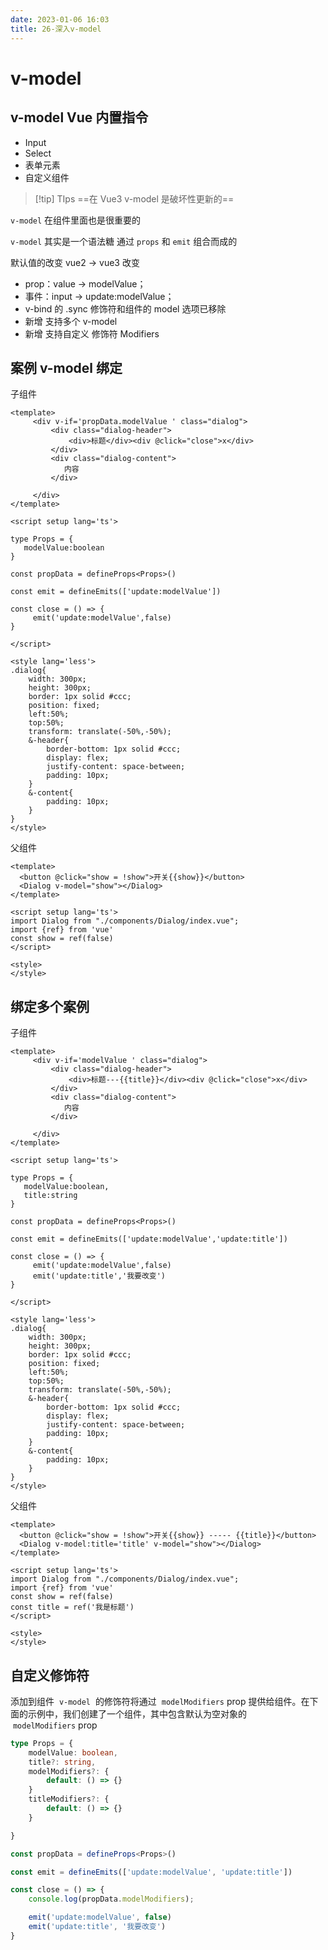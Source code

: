 ```yaml
---
date: 2023-01-06 16:03
title: 26-深入v-model
---
```


# v-model

## v-model Vue 内置指令

- Input
- Select
- 表单元素
- 自定义组件

> [!tip] TIps
> ==在 Vue3 v-model 是破坏性更新的==

`v-model` 在组件里面也是很重要的

`v-model` 其实是一个语法糖 通过 `props` 和 `emit` 组合而成的

默认值的改变
vue2 → vue3 改变

- prop：value -> modelValue；
- 事件：input -> update:modelValue；
- v-bind 的 .sync 修饰符和组件的 model 选项已移除
- 新增 支持多个 v-model
- 新增 支持自定义 修饰符 Modifiers

## 案例 v-model 绑定

子组件

```vue
<template>
     <div v-if='propData.modelValue ' class="dialog">
         <div class="dialog-header">
             <div>标题</div><div @click="close">x</div>
         </div>
         <div class="dialog-content">
            内容
         </div>

     </div>
</template>

<script setup lang='ts'>

type Props = {
   modelValue:boolean
}

const propData = defineProps<Props>()

const emit = defineEmits(['update:modelValue'])

const close = () => {
     emit('update:modelValue',false)
}

</script>

<style lang='less'>
.dialog{
    width: 300px;
    height: 300px;
    border: 1px solid #ccc;
    position: fixed;
    left:50%;
    top:50%;
    transform: translate(-50%,-50%);
    &-header{
        border-bottom: 1px solid #ccc;
        display: flex;
        justify-content: space-between;
        padding: 10px;
    }
    &-content{
        padding: 10px;
    }
}
</style>
```

父组件

```vue
<template>
  <button @click="show = !show">开关{{show}}</button>
  <Dialog v-model="show"></Dialog>
</template>

<script setup lang='ts'>
import Dialog from "./components/Dialog/index.vue";
import {ref} from 'vue'
const show = ref(false)
</script>

<style>
</style>
```

## 绑定多个案例

子组件

```vue
<template>
     <div v-if='modelValue ' class="dialog">
         <div class="dialog-header">
             <div>标题---{{title}}</div><div @click="close">x</div>
         </div>
         <div class="dialog-content">
            内容
         </div>

     </div>
</template>

<script setup lang='ts'>

type Props = {
   modelValue:boolean,
   title:string
}

const propData = defineProps<Props>()

const emit = defineEmits(['update:modelValue','update:title'])

const close = () => {
     emit('update:modelValue',false)
     emit('update:title','我要改变')
}

</script>

<style lang='less'>
.dialog{
    width: 300px;
    height: 300px;
    border: 1px solid #ccc;
    position: fixed;
    left:50%;
    top:50%;
    transform: translate(-50%,-50%);
    &-header{
        border-bottom: 1px solid #ccc;
        display: flex;
        justify-content: space-between;
        padding: 10px;
    }
    &-content{
        padding: 10px;
    }
}
</style>
```

父组件

```vue
<template>
  <button @click="show = !show">开关{{show}} ----- {{title}}</button>
  <Dialog v-model:title='title' v-model="show"></Dialog>
</template>

<script setup lang='ts'>
import Dialog from "./components/Dialog/index.vue";
import {ref} from 'vue'
const show = ref(false)
const title = ref('我是标题')
</script>

<style>
</style>
```

## 自定义修饰符

添加到组件  `v-model`  的修饰符将通过  `modelModifiers` prop 提供给组件。在下面的示例中，我们创建了一个组件，其中包含默认为空对象的  `modelModifiers` prop

```ts
type Props = {
    modelValue: boolean,
    title?: string,
    modelModifiers?: {
        default: () => {}
    }
    titleModifiers?: {
        default: () => {}
    }

}

const propData = defineProps<Props>()

const emit = defineEmits(['update:modelValue', 'update:title'])

const close = () => {
    console.log(propData.modelModifiers);

    emit('update:modelValue', false)
    emit('update:title', '我要改变')
}
```